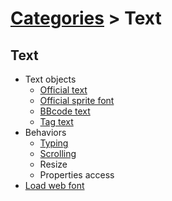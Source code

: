 # [Categories](categories.index.html) > Text

## Text

- Text objects
  - [Official text](https://www.scirra.com/manual/116/text)
  - [Official sprite font](https://www.scirra.com/manual/166/sprite-font)
  - [BBcode text](rex_bbcodetext.html)
  - [Tag text](rex_tagtext.html)
- Behaviors
  - [Typing](rex_text_typing.html)
  - [Scrolling](rex_text_scrolling.html)
  - Resize
  - Properties access
- [Load web font](rex_google_webfontloader.html)